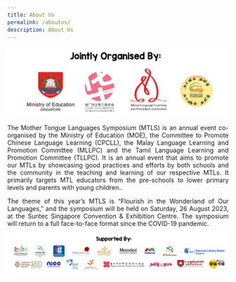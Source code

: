 ```yaml
---
title: About Us
permalink: /aboutus/
description: About Us
---
```

![](/images/mtls23_organised%20by.png)
<p style="text-align:justify;">
	The Mother Tongue Languages Symposium (MTLS) is an annual event co-organised by the Ministry of Education (MOE), the Committee to Promote Chinese Language Learning (CPCLL), the Malay Language Learning and Promotion Committee (MLLPC) and the Tamil Language Learning and Promotion Committee (TLLPC). It is an annual event that aims to promote our MTLs by showcasing good practices and efforts by both schools and the community in the teaching and learning of our respective MTLs. It primarily targets MTL educators from the pre-schools to lower primary levels and parents with young children.. 
</p>
<p style="text-align:justify;">
The theme of this year’s MTLS is “Flourish in the Wonderland of Our Languages,” and the symposium will be held on Saturday, 26 August 2023, at the Suntec Singapore Convention &amp; Exhibition Centre. The symposium will return to a full face-to-face format since the COVID-19 pandemic.
</p>

![](/images/website%20about%20us%20banner.png)